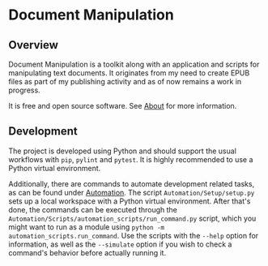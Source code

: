 <!-- cspell:words epub pylint pytest -->

# Document Manipulation



## Overview

Document Manipulation is a toolkit along with an application and scripts for manipulating text documents. It originates from my need to create EPUB files as part of my publishing activity and as of now remains a work in progress.

It is free and open source software. See [About](About.md) for more information.



## Development

The project is developed using Python and should support the usual workflows with `pip`, `pylint` and `pytest`. It is highly recommended to use a Python virtual environment.

Additionally, there are commands to automate development related tasks, as can be found under [Automation](Automation). The script `Automation/Setup/setup.py` sets up a local workspace with a Python virtual environment. After that's done, the commands can be executed through the `Automation/Scripts/automation_scripts/run_command.py` script, which you might want to run as a module using `python -m automation_scripts.run_command`. Use the scripts with the `--help` option for information, as well as the `--simulate` option if you wish to check a command's behavior before actually running it.
